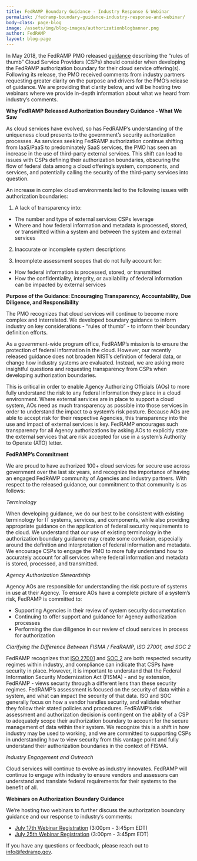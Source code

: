 ```yaml
---
title: FedRAMP Boundary Guidance - Industry Response & Webinar
permalink: /fedramp-boundary-guidance-industry-response-and-webinar/
body-class: page-blog
image: /assets/img/blog-images/authorizationblogbanner.png
author: FedRAMP
layout: blog-page
---
```

In May 2018, the FedRAMP PMO released <a href="https://www.fedramp.gov/assets/resources/documents/CSP_A_FedRAMP_Authorization_Boundary_Guidance.pdf">guidance</a> describing the “rules of thumb” Cloud Service Providers (CSPs) should consider when developing the FedRAMP authorization boundary for their cloud service offering(s). Following its release, the PMO received comments from industry partners requesting greater clarity on the purpose and drivers for the PMO’s release of guidance. We are providing that clarity below, and will be hosting two webinars where we provide in-depth information about what we heard from industry’s comments. 

**Why FedRAMP Released Authorization Boundary Guidance - What We Saw**

As cloud services have evolved, so has FedRAMP’s understanding of the uniqueness cloud presents to the government’s security authorization processes. As services seeking FedRAMP authorization continue shifting from IaaS/PaaS to predominately SaaS services, the PMO has seen an increase in the use of third-party external services. This shift can lead to issues with CSPs defining their authorization boundaries, obscuring the flow of federal data among a cloud offering’s system, components, and services, and potentially calling the security of the third-party services into question. 

An increase in complex cloud environments led to the following issues with authorization boundaries: 

1) A lack of transparency into:
* The number and type of external services CSPs leverage
* Where and how federal information and metadata is processed, stored, or transmitted within a system and between the system and external services

2) Inaccurate or incomplete system descriptions

3) Incomplete assessment scopes that do not fully account for:
* How federal information is processed, stored, or transmitted
* How the confidentiality, integrity, or availability of federal information can be impacted by external services

**Purpose of the Guidance: Encouraging Transparency, Accountability, Due Diligence, and Responsibility**

The PMO recognizes that cloud services will continue to become more complex and interrelated. We developed boundary guidance to inform industry on key considerations - “rules of thumb” - to inform their boundary definition efforts.

As a government-wide program office, FedRAMP’s mission is to ensure the protection of federal information in the cloud. However, our recently released guidance does not broaden NIST’s definition of federal data, or change how industry systems are evaluated. Instead, we are asking more insightful questions and requesting transparency from CSPs when developing authorization boundaries. 

This is critical in order to enable Agency Authorizing Officials (AOs) to more fully understand the risk to any federal information they place in a cloud environment. Where external services are in place to support a cloud system, AOs need as much transparency as possible into those services in order to understand the impact to a system’s risk posture. Because AOs are able to accept risk for their respective Agencies, this transparency into the use and impact of external services is key. FedRAMP encourages such transparency for all Agency authorizations by asking AOs to explicitly state the external services that are risk accepted for use in a system’s Authority to Operate (ATO) letter. 

**FedRAMP’s Commitment**

We are proud to have authorized 100+ cloud services for secure use across government over the last six years, and recognize the importance of having an engaged FedRAMP community of Agencies and industry partners. With respect to the released guidance, our commitment to that community is as follows:


*Terminology*

When developing guidance, we do our best to be consistent with existing terminology for IT systems, services, and components, while also providing appropriate guidance on the application of federal security requirements to the cloud. We understand that our use of existing terminology in the authorization boundary guidance may create some confusion, especially around the definition and interpretation of federal information and metadata. We encourage CSPs to engage the PMO to more fully understand how to accurately account for all services where federal information and metadata is stored, processed, and transmitted. 

*Agency Authorization Stewardship*

Agency AOs are responsible for understanding the risk posture of systems in use at their Agency. To ensure AOs have a complete picture of a system’s risk, FedRAMP is committed to:
* Supporting Agencies in their review of system security documentation
* Continuing to offer support and guidance for Agency authorization processes 
* Performing the due diligence in our review of cloud services in process for authorization 

*Clarifying the Difference Between FISMA / FedRAMP, ISO 27001, and SOC 2*

FedRAMP recognizes that <a href="https://www.iso.org/isoiec-27001-information-security.html">ISO 27001</a> and <a href="https://www.aicpa.org/interestareas/frc/assuranceadvisoryservices/aicpasoc2report.html">SOC 2</a> are both respected security regimes within industry, and compliance can indicate that CSPs have security in place. However, it is important to understand that the Federal Information Security Modernization Act (FISMA) - and by extension, FedRAMP - views security through a different lens than these security regimes. FedRAMP’s assessment is focused on the security of data within a system, and what can impact the security of that data. ISO and SOC generally focus on how a vendor handles security, and validate whether they follow their stated policies and procedures. FedRAMP’s risk assessment and authorization decision is contingent on the ability of a CSP to adequately scope their authorization boundary to account for the secure management of data within their system. We recognize this is a shift in how industry may be used to working, and we are committed to supporting CSPs in understanding how to view security from this vantage point and fully understand their authorization boundaries in the context of FISMA.

*Industry Engagement and Outreach*

Cloud services will continue to evolve as industry innovates. FedRAMP will continue to engage with industry to ensure vendors and assessors can understand and translate federal requirements for their systems to the benefit of all.

**Webinars on Authorization Boundary Guidance**

We’re hosting two webinars to further discuss the authorization boundary guidance and our response to industry’s comments:
* <a href="https://www.eventbrite.com/e/fedramp-boundary-guidance-response-to-industry-comment-registration-47678739393">July 17th Webinar Registration</a> (3:00pm - 3:45pm EDT)
* <a href="https://www.eventbrite.com/e/fedramp-boundary-guidance-response-to-industry-comment-ii-registration-47681909876">July 25th Webinar Registration</a> (3:00pm - 3:45pm EDT)

If you have any questions or feedback, please reach out to info@fedramp.gov.

